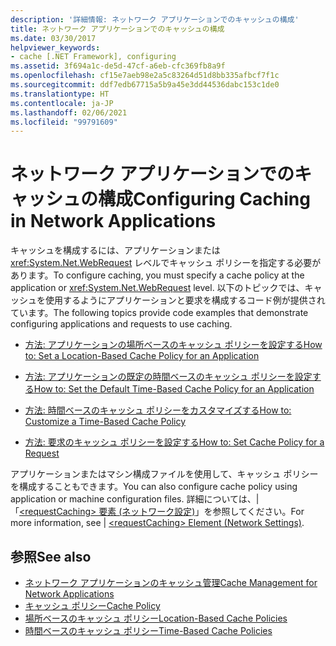 ```yaml
---
description: '詳細情報: ネットワーク アプリケーションでのキャッシュの構成'
title: ネットワーク アプリケーションでのキャッシュの構成
ms.date: 03/30/2017
helpviewer_keywords:
- cache [.NET Framework], configuring
ms.assetid: 3f694a1c-de5d-47cf-a6eb-cfc369fb8a9f
ms.openlocfilehash: cf15e7aeb98e2a5c83264d51d8bb335afbcf7f1c
ms.sourcegitcommit: ddf7edb67715a5b9a45e3dd44536dabc153c1de0
ms.translationtype: HT
ms.contentlocale: ja-JP
ms.lasthandoff: 02/06/2021
ms.locfileid: "99791609"
---
```

# <a name="configuring-caching-in-network-applications"></a><span data-ttu-id="317be-103">ネットワーク アプリケーションでのキャッシュの構成</span><span class="sxs-lookup"><span data-stu-id="317be-103">Configuring Caching in Network Applications</span></span>

<span data-ttu-id="317be-104">キャッシュを構成するには、アプリケーションまたは <xref:System.Net.WebRequest> レベルでキャッシュ ポリシーを指定する必要があります。</span><span class="sxs-lookup"><span data-stu-id="317be-104">To configure caching, you must specify a cache policy at the application or <xref:System.Net.WebRequest> level.</span></span> <span data-ttu-id="317be-105">以下のトピックでは、キャッシュを使用するようにアプリケーションと要求を構成するコード例が提供されています。</span><span class="sxs-lookup"><span data-stu-id="317be-105">The following topics provide code examples that demonstrate configuring applications and requests to use caching.</span></span>  
  
- [<span data-ttu-id="317be-106">方法: アプリケーションの場所ベースのキャッシュ ポリシーを設定する</span><span class="sxs-lookup"><span data-stu-id="317be-106">How to: Set a Location-Based Cache Policy for an Application</span></span>](how-to-set-a-location-based-cache-policy-for-an-application.md)  
  
- [<span data-ttu-id="317be-107">方法: アプリケーションの既定の時間ベースのキャッシュ ポリシーを設定する</span><span class="sxs-lookup"><span data-stu-id="317be-107">How to: Set the Default Time-Based Cache Policy for an Application</span></span>](how-to-set-the-default-time-based-cache-policy-for-an-application.md)  
  
- [<span data-ttu-id="317be-108">方法: 時間ベースのキャッシュ ポリシーをカスタマイズする</span><span class="sxs-lookup"><span data-stu-id="317be-108">How to: Customize a Time-Based Cache Policy</span></span>](how-to-customize-a-time-based-cache-policy.md)  
  
- [<span data-ttu-id="317be-109">方法: 要求のキャッシュ ポリシーを設定する</span><span class="sxs-lookup"><span data-stu-id="317be-109">How to: Set Cache Policy for a Request</span></span>](how-to-set-cache-policy-for-a-request.md)  
  
 <span data-ttu-id="317be-110">アプリケーションまたはマシン構成ファイルを使用して、キャッシュ ポリシーを構成することもできます。</span><span class="sxs-lookup"><span data-stu-id="317be-110">You can also configure cache policy using application or machine configuration files.</span></span> <span data-ttu-id="317be-111">詳細については、&#124;「[\<requestCaching> 要素 (ネットワーク設定)](../configure-apps/file-schema/network/requestcaching-element-network-settings.md)」を参照してください。</span><span class="sxs-lookup"><span data-stu-id="317be-111">For more information, see &#124; [\<requestCaching> Element (Network Settings)](../configure-apps/file-schema/network/requestcaching-element-network-settings.md).</span></span>  
  
## <a name="see-also"></a><span data-ttu-id="317be-112">参照</span><span class="sxs-lookup"><span data-stu-id="317be-112">See also</span></span>

- [<span data-ttu-id="317be-113">ネットワーク アプリケーションのキャッシュ管理</span><span class="sxs-lookup"><span data-stu-id="317be-113">Cache Management for Network Applications</span></span>](cache-management-for-network-applications.md)
- [<span data-ttu-id="317be-114">キャッシュ ポリシー</span><span class="sxs-lookup"><span data-stu-id="317be-114">Cache Policy</span></span>](cache-policy.md)
- [<span data-ttu-id="317be-115">場所ベースのキャッシュ ポリシー</span><span class="sxs-lookup"><span data-stu-id="317be-115">Location-Based Cache Policies</span></span>](location-based-cache-policies.md)
- [<span data-ttu-id="317be-116">時間ベースのキャッシュ ポリシー</span><span class="sxs-lookup"><span data-stu-id="317be-116">Time-Based Cache Policies</span></span>](time-based-cache-policies.md)
